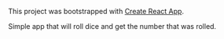 This project was bootstrapped with [Create React App](https://github.com/facebookincubator/create-react-app).

Simple app that will roll dice and get the number that was rolled.